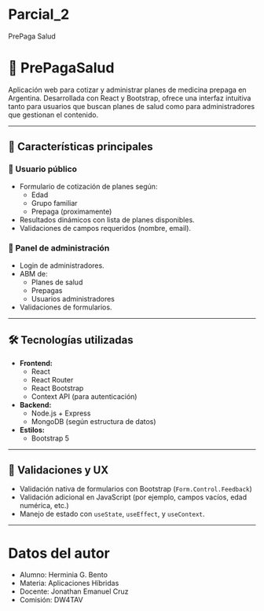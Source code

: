 # Parcial_2
PrePaga Salud

# 🏥 PrePagaSalud

Aplicación web para cotizar y administrar planes de medicina prepaga en Argentina. Desarrollada con React y Bootstrap, ofrece una interfaz intuitiva tanto para usuarios que buscan planes de salud como para administradores que gestionan el contenido.

---

## 🚀 Características principales

### 👤 Usuario público
- Formulario de cotización de planes según:
  - Edad
  - Grupo familiar
  - Prepaga (proximamente)
- Resultados dinámicos con lista de planes disponibles.
- Validaciones de campos requeridos (nombre, email).

### 🔐 Panel de administración
- Login de administradores.
- ABM de:
  - Planes de salud
  - Prepagas
  - Usuarios administradores
- Validaciones de formularios.

---

## 🛠️ Tecnologías utilizadas

- **Frontend:**
  - React
  - React Router
  - React Bootstrap
  - Context API (para autenticación)
- **Backend:**
  - Node.js + Express
  - MongoDB (según estructura de datos)
- **Estilos:**
  - Bootstrap 5

---

## 🧪 Validaciones y UX

- Validación nativa de formularios con Bootstrap (`Form.Control.Feedback`)
- Validación adicional en JavaScript (por ejemplo, campos vacíos, edad numérica, etc.)
- Manejo de estado con `useState`, `useEffect`, y `useContext`.

---


# Datos del autor
- Alumno: Herminia G. Bento
- Materia: Aplicaciones Híbridas
- Docente: Jonathan Emanuel Cruz
- Comisión: DW4TAV